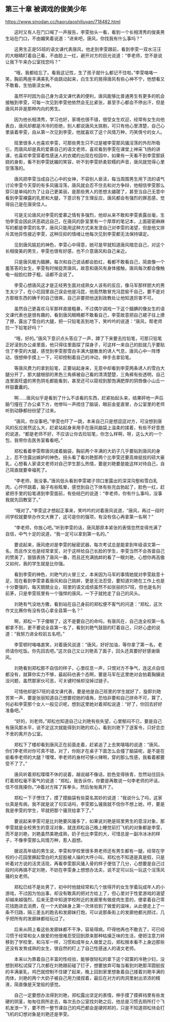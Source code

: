 ## 第三十章 被调戏的俊美少年

https://www.sinodan.cc/haorulaoshiliuyan/718482.html

　　这时又有人在门口喊了一声报告，李雯抬头一看，看到一个长相清秀的俊美男生站在门口，不由媚笑着说道：“进来吧，唐风，你找我有什么事吗？”

　　这男生正是55班的语文课代表唐风，他走到李雯跟前，看到李雯一双水汪汪的大眼睛盯着自己看，不由脸上一红，避开对方的目光说道：“李老师，您不是说让我下午来办公室找您吗？”

　　“哦，我都给忘了。看我这记性，生了孩子就什么都记不住啦。”李雯咯咯一笑，胸前两座丰满美乳不由跳动起来，白生生的晃得唐风有些心神不宁，他想看又不敢看，生怕亵渎女神。

　　虽然平时因为自己身为语文课代表的便利，唐风能够比普通男生有更多的机会接触到李雯，可每一次见到李雯他依然会无比紧张，甚至手心都会不停出汗，但是唐风并非是那种内向的男生。

　　因为他长相清秀，学习也好，家境也很不错，很受女生欢迎，经常有女生向他表白，唐风却都是冷冷的拒绝，别人都说唐风太挑剔，可只有他心里清楚，自己心里装着李雯，自从第一次见到李雯，他就喜欢了这个风情万种，巧笑倩兮的女人。

　　班里很多人也喜欢李雯，可那些男生只不过是被李雯那风骚淫荡的外形所吸引，而唐风却是真的爱慕自己的语文老师，喜欢看到李雯在课堂上神采飞扬的讲课，也喜欢李雯穿着性感迷人的衣裙的出现在校园中，如果有一天看不到李雯那妖娆的身影，看不到李雯妩媚的笑容，听不到李雯娇柔软糯的声音，唐风就觉得心里空落落的。

　　唐风把李雯当成自己心中的女神，不容别人亵渎，每当周围男生用下流的语气讨论李雯今天穿的有多风骚淫荡，唐风就会忍不住去和对方争辩，他相信李雯那么穿只是单纯的为了让自己更美丽，是那些男人的思想太龌蹉了，甚至当自己无意中看到李雯裸露的乳房和大腿，下意识有了生理反应，唐风都会有强烈的罪恶感，觉得自己是在唐突佳人。

　　可是无论唐风对李雯的爱慕之情有多强烈，他却从来不敢和李雯表露丝毫，生怕李雯会因此厌恶疏远自己，在唐风的卧室里有一个厚厚的笔记本，上面密密麻麻写的都是李雯的名字，唐风只能用这种方式来发泄自己对李雯的渴望，但是他又排斥其他异性接近李雯，这种压抑的情绪让他每次见到李雯都无法保持镇定。

　　见到唐风尴尬的神色，李雯心中得意，她可是早就知道唐风暗恋自己，对这个长相俊美的男生，李雯也很有好感，也不介意唐风和自己亲近。

　　只是唐风极为腼腆，每次和自己说话都会脸红，看都不敢看自己，简直像一个羞答答的女生，李雯有时候捉弄唐风，故意和唐风有身体接触，唐风每次都会像触电一般脸红脖子粗，话都不会说了。

　　李雯心想唐风这才是正经男生面对成熟女人该有的反应，像马军那样胆大的男生太少了，在小花园里自己误会他是冯昆，他竟然敢冒充冯昆偷干自己，要不是对方那根东西的确干的自己很爽，自己非要把他送到政教处让他知道厉害不可。

　　虽然自己更喜欢马军那样直接粗暴，不过偶尔调戏一下这个腼腆的像女生的语文课代表也是很有趣的，看到唐风眼睛都不敢看自己，李雯故意把自己裙子往上撩了撩，露出了雪白的大腿，把一只铅笔丢到地下，笑吟吟的说道：“唐风，帮老师捡一下铅笔好吗？”

　　“哦，好的。”唐风下意识点头答应了一声，蹲了下来要去捡铅笔，可那只铅笔正好滚到办公桌里面，他只得往里面探了探身子，可这样一来自己的脸就几乎要贴住了李雯的大腿，感觉到李雯那雪白丰满大腿散发的诱人气息，唐风心中一阵悸动，很想伸手摸上一下，可却控制着自己的冲动，伸手去拿铅笔。

　　等唐风费力的拿到铅笔，正要站起身来，无意中却看到李雯两条诱人的雪白大腿分开了，那大腿根部的黑色三角裤被自己看的清清楚楚，三角裤有些透明，自己连里面旺盛的黑色阴毛都能看到，甚至还可以窥视到那饱满肥厚的阴唇像小山丘一样鼓囊囊的。

　　啊……唐风似乎是看到了什么不该看的东西，赶紧抬起头来，结果砰地一声后脑勺撞在了办公桌下方，他惨叫一声捂住了脑袋，眼前金星直冒，办公室里的老师听到动静都纷纷望了过来。

　　“唐风，你没事吧。”李雯也吓了一跳，本来自己只是想逗逗对方，可没想到唐风的反应居然这么大，赶紧站起身来用手在唐风脑袋上温柔的揉着，有些不好意思的说道，“都是老师不好，不应该让你去捡铅笔，你怎么样啊，呀，这么大的一个包，我带你去医务室看看吧。”

　　郑松看着李雯帮唐风揉着脑袋，胸前两个丰满的大奶子几乎要贴到唐风的身上，忍不住露出嫉妒的神色，扭头看了看刘艳那两个比李雯还要高耸挺拔的硕大豪乳，心想看人家语文老师对自己学生那么热情，要是刘艳要是能这样对待自己，自己简直就要幸福死了。

　　“李老师，我没事。”唐风低头看到李雯裙子领口里露出的深深沟壑和雪白乳肉，心怦怦跳着，脑子有些眩晕，感觉到自己下体有些充血勃起了，脸色一红，赶紧把手里的铅笔递到李雯面前，有些结巴的说道：“李老师，你有什么事吗，没事我就先回教室了。”

　　“哦对了。”李雯这才想起正事来，笑吟吟的对着唐风说道，“唐风，再过一段时间学校就要举办作文大赛了，这可是你的强项，有没有信心再拿第一名啊？”

　　“李老师，你放心吧。”听到李雯的话，唐风那原本紧张的表情忽然变得充满了自信，中气十足的说道，“我一定可以拿到第一名的。”

　　要说起来，唐风绝对是李雯的秘密武器，每次考试总是能拿到年级语文第一名，而且作文也是经常拿奖，对于这样给自己长脸的学生，李雯当然不会吝啬自己的赞美了，狠狠表扬了唐风一番，而且还充满挑衅的看了一眼刘艳，心想你再高傲又如何，我的学生就是比你强。

　　看到李雯的神色，刘艳气的火冒三丈，本来因为马军的事情她就对李雯敌意十足，现在看到李雯拿着唐风和自己挑衅，更是无法忍受，要知道刘艳在工作上也是十分要强的，每天兢兢业业，班里的语文成绩虽然不如张丽的57班，但也是名列前茅，只是李雯班里有一个强悍的唐风，一下子就抢走了自己的风头。

　　刘艳有气没地方撒，看到站在自己身前的郑松便不客气的问道：“郑松，这次作文比赛你有没有信心拿全县第一名？”

　　啊，郑松一下子傻眼了，这不是要自己的命吗，有唐风在，自己连全校第一名都拿不到，更不要说全县第一名了，看到刘艳气鼓鼓的盯着自己，只好心虚的说道：“我努力进全校前五名吧。”

　　李雯顿时咯咯直笑，对着唐风说道：“唐风，好好加油，等你拿了第一名，老师请你吃饭。你先回去吧。”这次自己又让刘艳丢了面子，回头还真要好好感谢唐风。

　　刘艳看到郑松那不自信的样子，心里叹息一声，只恨对方不争气，连这点自信都没有，就算你实力不够，最起码也表个态啊，要是马军在这里绝对会拍着胸脯说没问题，虽然那家伙可恶，可关键时候却没掉过链子。

　　可惜他却是57班的语文课代表，要是他是自己班里的学生就好了，旋即刘艳苦笑一声，要是张丽知道自己想要挖她的墙角，恐怕非要和自己拼命不可，算了，何必和李雯那个女人一般见识呢，想到这里她对着郑松说道：“好了，你回去好好准备吧。”

　　“好的，刘老师。”郑松也知道自己让刘艳有些失望，心里郁闷不已，要是自己有唐风那水平，说不定这次就能得到刘艳的欢心，看到刘艳下了逐客令，只好恋恋不舍的离开办公室。

　　郑松下了楼却看到唐风正在前面走着，赶紧追了上去笑嘻嘻的说道：“唐风，你们李老师对你可真不错，对了，你刚才在桌子下面怎么会撞了脑袋呢，是不是在偷看李老师的大腿？嘿嘿，李老师的身材可够火辣啊，穿的那么性感，我看着都要受不了了。”

　　唐风听着郑松喋喋不休的说着，越说越不像话，脸色变得铁青，忽然站住回头盯着郑松毫不客气的说道：“郑松，我告诉你，你要是再敢说一句李老师的坏话，信不信我揍你。”冲着对方挥了挥拳头，然后匆匆离开了。

　　郑松一下子愣住了，摸了摸脑袋有些莫名其妙的说道：“我说什么了吗，这家伙真是有病，我不就是说了句实话吗，李雯那么骚我就不信你不想上她，哼，要是我是李雯的学生，早就把那个骚货给拿下了。”

　　要说起来李雯可是比刘艳要风骚多了，如果说刘艳是班里男生的意淫对象，那李雯就是全校男生的意淫对象，就连郑松自己晚上睡觉前打飞机的对象都是李雯，而不是刘艳，刘艳虽然美艳成熟，奶子也比李雯的大，可惜总是一副冷冰冰的样子，不像李雯那么风情万种，惹人遐想。

　　据说高年级的男生说，李雯和学校里很多男老师还有男生都有一腿，经常在学校的小花园里撅起雪白的大屁股被人操的大呼小叫，郑松也不知道是真是假，只是听着对方说的活灵活现，再看李雯那风骚入骨的样子便信了几分，心想要是自己过段时间再搞不定刘艳，不妨在李雯身上想想办法夫，说不定可以玩一玩这个淫荡风骚的女老师。

　　郑松已经不是处男了，初中时他就经常和几个放得开的女生学着玩成年人的小游戏，不过因为怕出事，却没有敢真的把对方给上了，但心里对于性爱游戏的渴望却越来越强烈，后来无意中知道学校附近的发廊里有做皮肉生意的，便拿着自己零花钱跑进去消费，在一个大奶妹身上第一次体验到了做爱的滋味，从此便走上了一条不归路，隔三差五的跑去和发廊妹打炮，可以说那条街上的发廊他都光顾过，几乎把所有的发廊妹都给玩过了。

　　后来从网上看这些发廊妹都不干净，容易得病，吓得他再也不敢去了，可已经习惯于经常和女人做爱的他很难忍受回到原来那种枯燥乏味的生活，便把注意力转移到了学校里，和马军一样，习惯和成年女人做爱之后，郑松根本看不上身边那些还没有发育成熟的女生，很自然的盯上了自己性感迷人的语文老师。

　　本来以为靠着自己丰富的性经验，能够很轻松的拿下这个寂寞的冷艳少妇，没想到郑松试探了几次都在刘艳跟前碰了钉子，想要放弃可每当看到刘艳那浑圆挺拔的丰满豪乳，鸡巴就控制不住硬了起来，晚上回到家里想象着自己搂着刘艳丰满的肉体，刘艳的两个大奶子被自己用力揉捏着，最后在对方的肉洞里射出浓浓的精液，简直像是天堂般的感觉。

　　自己一定要想办法得到刘艳，郑松露出坚定的表情，伸手摸了摸裤裆里有些发硬的阴茎，匆匆往厕所走去，每次去办公室找刘艳之后，他总是习惯去厕所打个飞机发泄一下，要不然一整节课自己的鸡巴都会是硬邦邦的，只是不知道郑松待会打飞机的幻想对象是刘艳还是李雯。

